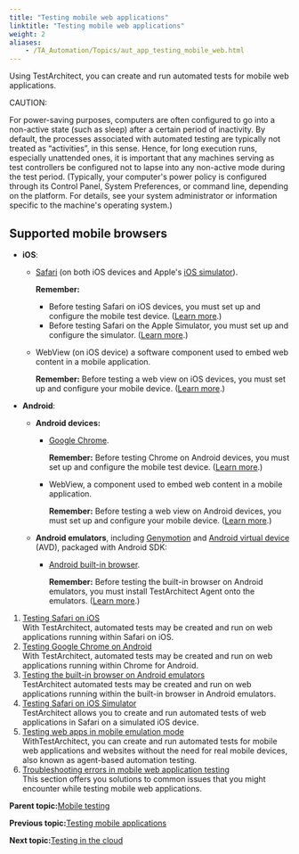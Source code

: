 ```yaml
--- 
title: "Testing mobile web applications"
linktitle: "Testing mobile web applications"
weight: 2
aliases: 
    - /TA_Automation/Topics/aut_app_testing_mobile_web.html
---
```


Using TestArchitect, you can create and run automated tests for mobile web applications.

CAUTION:

For power-saving purposes, computers are often configured to go into a non-active state \(such as sleep\) after a certain period of inactivity. By default, the processes associated with automated testing are typically not treated as “activities”, in this sense. Hence, for long execution runs, especially unattended ones, it is important that any machines serving as test controllers be configured not to lapse into any non-active mode during the test period. \(Typically, your computer's power policy is configured through its Control Panel, System Preferences, or command line, depending on the platform. For details, see your system administrator or information specific to the machine's operating system.\)

## Supported mobile browsers

-   **iOS**:
    -   [Safari](/TA_Automation/Topics/aut_app_testing_mobile_web_Safari.html) \(on both iOS devices and Apple's [iOS simulator](https://developer.apple.com/library/ios/documentation/IDEs/Conceptual/iOS_Simulator_Guide/Introduction/Introduction.html)\).

        **Remember:**

        -   Before testing Safari on iOS devices, you must set up and configure the mobile test device. \([Learn more](/TA_Automation/Topics/aut_app_testing_mobile_web_Safari_prerequesites.html).\)
        -   Before testing Safari on the Apple Simulator, you must set up and configure the simulator. \([Learn more](/TA_Automation/Topics/aut_app_testing_mobile_web_simulator_config.html).\)
    -   WebView \(on iOS device\) a software component used to embed web content in a mobile application.

        **Remember:** Before testing a web view on iOS devices, you must set up and configure your mobile device. \([Learn more](/iOS/Topics/iOS_setting_up_the_test_enviroment.html).\)

-   **Android**:
    -   **Android devices:**
        -   [Google Chrome](/TA_Automation/Topics/aut_app_testing_mobile_web_Android.html).

            **Remember:** Before testing Chrome on Android devices, you must set up and configure the mobile test device. \([Learn more](/TA_Automation/Topics/aut_app_testing_mobile_web_Chrome_prerequesites.html).\)

        -   WebView, a component used to embed web content in a mobile application.

            **Remember:** Before testing a web view on Android devices, you must set up and configure your mobile device. \([Learn more](/Android/Topics/Setting_up_the_test_enviroment.html).\)

    -   **Android emulators**, including [Genymotion](https://www.genymotion.com/#!/) and [Android virtual device](http://developer.android.com/intl/vi/tools/devices/emulator.html) \(AVD\), packaged with Android SDK:
        -   [Android built-in browser](/TA_Automation/Topics/aut_app_testing_mobile_web_Android_emulators.html).

            **Remember:** Before testing the built-in browser on Android emulators, you must install TestArchitect Agent onto the emulators. \([Learn more](/TA_Automation/Topics/aut_app_testing_mobile_web_emulator_installing_TA_Agent.html).\)


1.  [Testing Safari on iOS](/TA_Automation/Topics/aut_app_testing_mobile_web_Safari.html)  
With TestArchitect, automated tests may be created and run on web applications running within Safari on iOS.
2.  [Testing Google Chrome on Android](/TA_Automation/Topics/aut_app_testing_mobile_web_Android.html)  
With TestArchitect, automated tests may be created and run on web applications running within Chrome for Android.
3.  [Testing the built-in browser on Android emulators](/TA_Automation/Topics/aut_app_testing_mobile_web_Android_emulators.html)  
TestArchitect automated tests may be created and run on web applications running within the built-in browser in Android emulators.
4.  [Testing Safari on iOS Simulator](/TA_Automation/Topics/aut_app_testing_mobile_web_iOS_simulator.html)  
TestArchitect allows you to create and run automated tests of web applications in Safari on a simulated iOS device.
5.  [Testing web apps in mobile emulation mode](/TA_Automation/Topics/aut_app_testing_responsive_web.html)  
WithTestArchitect, you can create and run automated tests for mobile web applications and websites without the need for real mobile devices, also known as agent-based automation testing.
6.  [Troubleshooting errors in mobile web application testing](/TA_Automation/Topics/testing_mobile_web_apps_troubleshooting.html)  
This section offers you solutions to common issues that you might encounter while testing mobile web applications.

**Parent topic:**[Mobile testing](/TA_Automation/Topics/aut_app_testing_mobile.html)

**Previous topic:**[Testing mobile applications](/TA_Automation/Topics/Mobile_automation.html)

**Next topic:**[Testing in the cloud](/TA_Automation/Topics/aut_app_cloud_testing.html)

